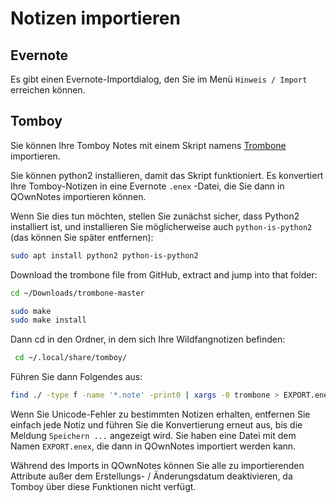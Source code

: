 # Notizen importieren

## Evernote

Es gibt einen Evernote-Importdialog, den Sie im Menü ` Hinweis / Import ` erreichen können.

## Tomboy

Sie können Ihre Tomboy Notes mit einem Skript namens [Trombone](https://github.com/samba/trombone) importieren.

Sie können python2 installieren, damit das Skript funktioniert. Es konvertiert Ihre Tomboy-Notizen in eine Evernote ` .enex ` -Datei, die Sie dann in QOwnNotes importieren können.

Wenn Sie dies tun möchten, stellen Sie zunächst sicher, dass Python2 installiert ist, und installieren Sie möglicherweise auch ` python-is-python2 ` (das können Sie später entfernen):

```bash
sudo apt install python2 python-is-python2
```

Download the trombone file from GitHub, extract and jump into that folder:

```bash
cd ~/Downloads/trombone-master

sudo make
sudo make install
```

Dann cd in den Ordner, in dem sich Ihre Wildfangnotizen befinden:

```bash
 cd ~/.local/share/tomboy/
```

Führen Sie dann Folgendes aus:

```bash
find ./ -type f -name '*.note' -print0 | xargs -0 trombone > EXPORT.enex
```

Wenn Sie Unicode-Fehler zu bestimmten Notizen erhalten, entfernen Sie einfach jede Notiz und führen Sie die Konvertierung erneut aus, bis die Meldung ` Speichern ... ` angezeigt wird. Sie haben eine Datei mit dem Namen ` EXPORT.enex `, die dann in QOwnNotes importiert werden kann.

Während des Imports in QOwnNotes können Sie alle zu importierenden Attribute außer dem Erstellungs- / Änderungsdatum deaktivieren, da Tomboy über diese Funktionen nicht verfügt.
